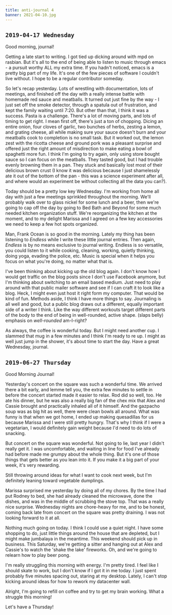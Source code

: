 ```yaml
---
title: anti-journal 4
banner: 2021-04-10.jpg
---
```


## `2019-04-17 Wednesday`

Good morning, journal!

Getting a late start to writing.  I got tied up dicking around with
mpd on rasbian.  But it's all to the end of being able to listen to
music through emacs - a pursuit worthy ALL my extra time.  If you
hadn't noticed, emacs is a pretty big part of my life.  It's one of
the few pieces of software I couldn't live without.  I hope to be a
regular contributor someday.

So let's recap yesterday.  Lots of wrestling with documentation, lots
of meetings, and finished off the day with a really intense battle
with homemade red sauce and meatballs.  It turned out just fine by the
way - I just set off the smoke detector, through a spatula out of
frustration, and kept the family waiting until 7:20.  But other than
that, I think it was a success.  Pasta is a challenge.  There's a lot
of moving parts, and lots of timing to get right.  I mean first off,
there's just a ton of chopping.  Dicing an entire onion, four cloves
of garlic, two bunches of herbs, zesting a lemon, and grating cheese,
all while making sure your sauce doesn't burn and your meatballs cook
to completion is no small task.  But it worked out, the lemon zest
with the ricotta cheese and ground pork was a pleasant surprise and
offered just the right amount of misdirection to make eating a bowl of
spaghetti more fun.  I think I'm going to try again, only using store
bought sauce so I can focus on the meatballs.  They tasted good, but I
had trouble evenly browning them in a pan.  They stuck and basically
lost most of their delicious brown crust (I know it was delicious
because I just shamelessly ate it out of the bottom of the pan - this
was a science experiment after all, and where would an experiment be
without collecting all the data you can?).

Today should be a pretty low key Wednesday.  I'm working from home all
day with just a few meetings sprinkled throughout the morning.  We'll
probably walk over to glass nickel for some lunch and a beer, then
we're going to cap off the day by going to Bed Bath and Beyond for
some much needed kitchen organization stuff.  We're reorganizing the
kitchen at the moment, and to my delight Marissa and I agreed on a few
key accessories we need to keep a few hot spots organized.

Man, Frank Ocean is so good in the morning.  Lately my thing has been
listening to _Endless_ while I write these little journal entries.
Then again, _Endless_ is by no means exclusive to journal writing.
Endless is so versatile, you could listen to it while cooking,
cleaning, working, quietly thinking, doing yoga, evading the police,
etc.  Music is special when it helps you focus on what you're doing,
no matter what that is.

I've been thinking about kicking up the old blog again.  I don't know
how I would get traffic on the blog posts since I don't use Facebook
anymore, but I'm thinking about switching to an email based medium.
Just need to play around with that public mailer software and see if I
can craft it to look like a blog.  Heck, I might even just host it
right form my computer.  That would be kind of fun.  Methods aside, I
think I have more things to say.  Journaling is all well and good, but
a public blog draws out a different, equally important side of a
writer I think.  Like the way different workouts target different
parts of the body to the end of being in well-rounded, active shape.
(slaps belly) emphasis on _well-rounded_ am-I-right?

As always, the coffee is wonderful today.  But I might need another
cup.  I slammed that mug in a few minutes and I think I'm ready to re
up.  I might as well just jump in the shower, it's about time to start
the day.  Have a great Wednesday, journal.

## `2019-06-27 Thursday`

Good Morning Journal!

Yesterday's concert on the square was such a wonderful time.  We
arrived there a bit early, and lemme tell you, the extra few minutes
to settle in before the concert started made it easier to relax.  Rod
did so well, too.  He ate his dinner, but he was also a really big fan
of the chex mix that Alex and Cassie brought and practically inhaled
all of it himself.  And the gazpacho soup was as big hit as well,
there were clean bowls all around.  What was funny is that when we got
home, I ended up making quesadillas for us because Marissa and I were
still pretty hungry.  That's why I think if I were a vegetarian, I
would definitely gain weight because I'd need to do lots of snacking.

But concert on the square was wonderful.  Not going to lie, last year
I didn't really get it.  I was uncomfortable, and waiting in line for
food I've already had before made me grumpy about the whole thing.
But it's one of those things that gets better as you lean into it.  If
you make it a big part of your week, it's very rewarding.

Still throwing around ideas for what I want to cook next week, but I'm
definitely leaning toward vegetable dumplings.

Marissa surprised me yesterday by doing all of my chores.  By the time
I had put Rodney to bed, she had already cleaned the microwave, done
the dishes, and was in the middle of scrubbing the stove top.  That
was a really nice surprise.  Wednesday nights are chore-heavy for me,
and to be honest, coming back late from concert on the square was
pretty draining.  I was not looking forward to it at all.

Nothing much going on today.  I think I could use a quiet night.  I
have some shopping to do, just little things around the house that are
depleted, but I might make jumbalaya in the meantime.  This weekend
should pick up in business.  This Saturday, we're getting a sitter and
hanging out at Alex and Cassie's to watch the 'shake the lake'
fireworks.  Oh, and we're going to relearn how to play beer pong.

I'm really struggling this morning with energy.  I'm pretty tired.  I
feel like I should skate to work, but I don't know if I got it in me
today.  I just spent probably five minutes spacing out, staring at my
desktop.  Lately, I can't stop kicking around ideas for how to rework
my datacenter wall.

Alright, I'm going to refill on coffee and try to get my brain
working.  What a struggle this morning!

Let's have a Thursday!

